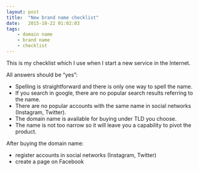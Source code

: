 ```yaml
---
layout: post
title:  "New brand name checklist"
date:   2015-10-22 01:02:03
tags:
    - domain name
    - brand name
    - checklist
---
```



This is my checklist which I use when I start a new service in the Internet. 

All answers should be “yes”:

* Spelling is straightforward and there is only one way to spell the name.
* If you search in google, there are no popular search results referring to the name.
* There are no popular accounts with the same name in social networks (Instagram, Twitter).
* The domain name is available for buying under TLD you choose.
* The name is not too narrow so it will leave you a capability to pivot the product.

After buying the domain name:

* register accounts in social networks (Instagram, Twitter)
* create a page on Facebook

